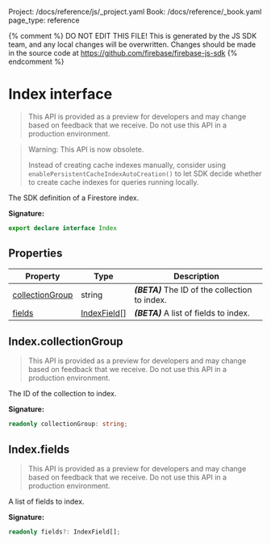 Project: /docs/reference/js/_project.yaml
Book: /docs/reference/_book.yaml
page_type: reference

{% comment %}
DO NOT EDIT THIS FILE!
This is generated by the JS SDK team, and any local changes will be
overwritten. Changes should be made in the source code at
https://github.com/firebase/firebase-js-sdk
{% endcomment %}

# Index interface
> This API is provided as a preview for developers and may change based on feedback that we receive. Do not use this API in a production environment.
> 

> Warning: This API is now obsolete.
> 
> Instead of creating cache indexes manually, consider using `enablePersistentCacheIndexAutoCreation()` to let SDK decide whether to create cache indexes for queries running locally.
> 

The SDK definition of a Firestore index.

<b>Signature:</b>

```typescript
export declare interface Index 
```

## Properties

|  Property | Type | Description |
|  --- | --- | --- |
|  [collectionGroup](./firestore_.index.md#indexcollectiongroup) | string | <b><i>(BETA)</i></b> The ID of the collection to index. |
|  [fields](./firestore_.index.md#indexfields) | [IndexField](./firestore_.indexfield.md#indexfield_interface)<!-- -->\[\] | <b><i>(BETA)</i></b> A list of fields to index. |

## Index.collectionGroup

> This API is provided as a preview for developers and may change based on feedback that we receive. Do not use this API in a production environment.
> 

The ID of the collection to index.

<b>Signature:</b>

```typescript
readonly collectionGroup: string;
```

## Index.fields

> This API is provided as a preview for developers and may change based on feedback that we receive. Do not use this API in a production environment.
> 

A list of fields to index.

<b>Signature:</b>

```typescript
readonly fields?: IndexField[];
```
